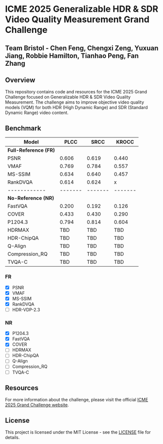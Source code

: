# ICME 2025 Generalizable HDR & SDR Video Quality Measurement Grand Challenge
## Team Bristol - Chen Feng, Chengxi Zeng, Yuxuan Jiang, Robbie Hamilton, Tianhao Peng, Fan Zhang

## Overview
This repository contains code and resources for the ICME 2025 Grand Challenge focused on Generalizable HDR & SDR Video Quality Measurement. The challenge aims to improve objective video quality models (VQM) for both HDR (High Dynamic Range) and SDR (Standard Dynamic Range) video content.

## Benchmark

| Model      | PLCC  | SRCC  | KROCC |
|------------|-------|-------|-------|
| **Full-Reference (FR)** |       |       |       |
| PSNR       | 0.606 | 0.619 | 0.440 |
| VMAF       | 0.769 | 0.784 | 0.557 |
| MS-SSIM    | 0.634 | 0.640 | 0.457 |
| RankDVQA   | 0.614 | 0.624 |     x |
|------------|-------|-------|-------|
| **No-Reference (NR)**   |       |       |       |
| FastVQA    | 0.200 | 0.192 | 0.126 |
| COVER      | 0.433 | 0.430 | 0.290 |
| P1204.3    | 0.794 | 0.814 | 0.604 |
| HDRMAX     | TBD   | TBD   | TBD   |
| HDR-ChipQA | TBD   | TBD   | TBD   |
| Q-Align    | TBD   | TBD   | TBD   |
| Compression_RQ | TBD | TBD | TBD   |
| TVQA-C     | TBD   | TBD   | TBD   |

### FR
- [x] PSNR
- [x] VMAF
- [x] MS-SSIM
- [x] RankDVQA
- [ ] HDR-VDP-2.3

### NR
- [x] P1204.3
- [x] FastVQA
- [x] COVER
- [ ] HDRMAX
- [ ] HDR-ChipQA
- [ ] Q-Align
- [ ] Compression_RQ
- [ ] TVQA-C

## Resources
For more information about the challenge, please visit the official [ICME 2025 Grand Challenge website](https://sites.google.com/view/icme25-vqm-gc/home?authuser=0).

## License
This project is licensed under the MIT License - see the [LICENSE](LICENSE) file for details.